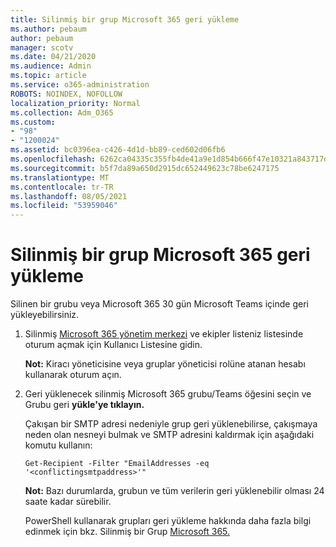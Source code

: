 ```yaml
---
title: Silinmiş bir grup Microsoft 365 geri yükleme
ms.author: pebaum
author: pebaum
manager: scotv
ms.date: 04/21/2020
ms.audience: Admin
ms.topic: article
ms.service: o365-administration
ROBOTS: NOINDEX, NOFOLLOW
localization_priority: Normal
ms.collection: Adm_O365
ms.custom:
- "98"
- "1200024"
ms.assetid: bc0396ea-c426-4d1d-bb89-ced602d06fb6
ms.openlocfilehash: 6262ca04335c355fb4de41a9e1d854b666f47e10321a843717d6eb951c46cafd
ms.sourcegitcommit: b5f7da89a650d2915dc652449623c78be6247175
ms.translationtype: MT
ms.contentlocale: tr-TR
ms.lasthandoff: 08/05/2021
ms.locfileid: "53959046"
---
```

# <a name="restore-a-deleted-microsoft-365-group"></a>Silinmiş bir grup Microsoft 365 geri yükleme

Silinen bir grubu veya Microsoft 365 30 gün Microsoft Teams içinde geri yükleyebilirsiniz.

1. Silinmiş [Microsoft 365 yönetim merkezi](https://aka.ms/RestoreDeletedGroup) ve ekipler listeniz listesinde oturum açmak için Kullanıcı Listesine gidin.

    **Not:** Kiracı yöneticisine veya gruplar yöneticisi rolüne atanan hesabı kullanarak oturum açın.

1. Geri yüklenecek silinmiş Microsoft 365 grubu/Teams öğesini seçin ve Grubu geri **yükle'ye tıklayın.**

    Çakışan bir SMTP adresi nedeniyle grup geri yüklenebilirse, çakışmaya neden olan nesneyi bulmak ve SMTP adresini kaldırmak için aşağıdaki komutu kullanın:

    `Get-Recipient -Filter "EmailAddresses -eq '<conflictingsmtpaddress>'"`

    **Not:** Bazı durumlarda, grubun ve tüm verilerin geri yüklenebilir olması 24 saate kadar sürebilir.

    PowerShell kullanarak grupları geri yükleme hakkında daha fazla bilgi edinmek için bkz. Silinmiş bir Grup [Microsoft 365.](https://go.microsoft.com/fwlink/?linkid=867802)